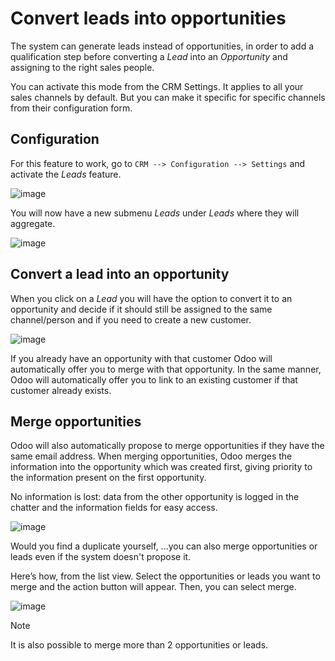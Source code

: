 # Convert leads into opportunities

The system can generate leads instead of opportunities, in order to add
a qualification step before converting a *Lead* into an *Opportunity*
and assigning to the right sales people.

You can activate this mode from the CRM Settings. It applies to all your
sales channels by default. But you can make it specific for specific
channels from their configuration form.

## Configuration

For this feature to work, go to `CRM --> Configuration --> Settings` and
activate the *Leads* feature.

![image](convert/convert01.png)

You will now have a new submenu *Leads* under *Leads* where they will
aggregate.

![image](convert/convert02.png)

## Convert a lead into an opportunity

When you click on a *Lead* you will have the option to convert it to an
opportunity and decide if it should still be assigned to the same
channel/person and if you need to create a new customer.

![image](convert/convert03.png)

If you already have an opportunity with that customer Odoo will
automatically offer you to merge with that opportunity. In the same
manner, Odoo will automatically offer you to link to an existing
customer if that customer already exists.

## Merge opportunities

Odoo will also automatically propose to merge opportunities if they have
the same email address. When merging opportunities, Odoo merges the
information into the opportunity which was created first, giving
priority to the information present on the first opportunity.

No information is lost: data from the other opportunity is logged in the
chatter and the information fields for easy access.

![image](convert/convert_04.png)

Would you find a duplicate yourself, ...you can also merge opportunities
or leads even if the system doesn't propose it.

Here’s how, from the list view. Select the opportunities or leads you
want to merge and the action button will appear. Then, you can select
merge.

![image](convert/convert_05.png)

<div class="note">

<div class="title">

Note

</div>

It is also possible to merge more than 2 opportunities or leads.

</div>
